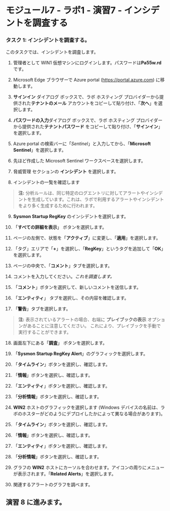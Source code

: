 # モジュール7 - ラボ1 - 演習7 - インシデントを調査する

### タスク 1: インシデントを調査する。

このタスクでは、インシデントを調査します。

1. 管理者として WIN1 仮想マシンにログインします。パスワードは**Pa55w.rd** です。  

2. Microsoft Edge ブラウザーで Azure portal (https://portal.azure.com) に移動します。

3. **サインイン** ダイアログ ボックスで、ラボ ホスティング プロバイダーから提供された**テナントのメール** アカウントをコピーして貼り付け、「**次へ**」を選択します。

4. **パスワードの入力**ダイアログ ボックスで、ラボ ホスティング プロバイダーから提供された**テナントパスワード** をコピーして貼り付け、「**サインイン**」を選択します。

5. Azure portal の検索バーに「*Sentinel*」と入力してから、「**Microsoft Sentinel**」を選択します。

6. 先ほど作成した Microsoft Sentinel ワークスペースを選択します。

7. 脅威管理 セクションの **インシデント** を選択します。

8. インシデントの一覧を確認します

> **注:** 分析ルールは、同じ特定のログエントリに対してアラートやインシデントを生成しています。これは、ラボで利用するアラートやインシデントをより多く生成するために行われます。
  
9. **Sysmon Startup RegKey** のインシデントを選択します。

10. 「**すべての詳細を表示**」 ボタンを選択します。

11. ページの左側で、状態を「**アクティブ**」に変更し、「**適用**」を選択します。

12. 「タグ」エリアで「**+**」を選択し、「**RegKey**」というタグを追加して「**OK**」を選択します。

13. ページの中央で、「**コメント**」タブを選択します。

14. コメントを入力してください。*これを調査します。*

15. 「**コメント**」ボタンを選択して、新しいコメントを送信します。

16. 「**エンティティ**」 タブを選択し、その内容を確認します。

17. 「**警告**」タブを選択します。

> **注:** 表示されているアラートの場合、右端に **プレイブックの表示** オプションがあることに注意してください。  これにより、プレイブックを手動で実行することができます。

18. 画面左下にある「**調査**」 ボタンを選択します。

19. 「**Sysmon Startup RegKey Alert**」のグラフィックを選択します。

20.	「**タイムライン**」ボタンを選択し、確認します。

21. 「**情報**」ボタンを選択し、確認します。

22.	「**エンティティ**」ボタンを選択し、確認します。

23.	「**分析情報**」ボタンを選択し、確認します。

24.	**WIN2** ホストのグラフィックを選択します (Windows デバイスの名前は、ラボのホスターがどのようにデプロイしたかによって異なる場合があります)。

25.	「**タイムライン**」ボタンを選択し、確認します。

26.	「**情報**」ボタンを選択し、確認します。

27.	「**エンティティ**」ボタンを選択し、確認します。

28.	「**分析情報**」ボタンを選択し、確認します。

29.	グラフの **WIN2** ホストにカーソルを合わせます。アイコンの周りにメニューが表示されます。「**Related Alerts**」を選択します。

30. 関連するアラートのグラフを調べます。

## 演習 8 に進みます。
